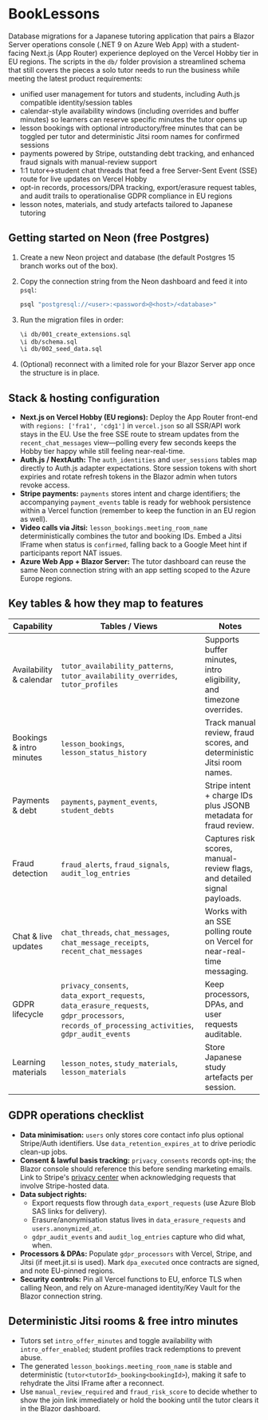 # BookLessons

Database migrations for a Japanese tutoring application that pairs a Blazor
Server operations console (.NET 9 on Azure Web App) with a student-facing
Next.js (App Router) experience deployed on the Vercel Hobby tier in EU
regions. The scripts in the `db/` folder provision a streamlined schema that
still covers the pieces a solo tutor needs to run the business while meeting
the latest product requirements:

- unified user management for tutors and students, including Auth.js compatible
  identity/session tables
- calendar-style availability windows (including overrides and buffer minutes)
  so learners can reserve specific minutes the tutor opens up
- lesson bookings with optional introductory/free minutes that can be toggled
  per tutor and deterministic Jitsi room names for confirmed sessions
- payments powered by Stripe, outstanding debt tracking, and enhanced fraud
  signals with manual-review support
- 1:1 tutor↔student chat threads that feed a free Server-Sent Event (SSE) route
  for live updates on Vercel Hobby
- opt-in records, processors/DPA tracking, export/erasure request tables, and
  audit trails to operationalise GDPR compliance in EU regions
- lesson notes, materials, and study artefacts tailored to Japanese tutoring

## Getting started on Neon (free Postgres)

1. Create a new Neon project and database (the default Postgres 15 branch
   works out of the box).
2. Copy the connection string from the Neon dashboard and feed it into `psql`:

   ```bash
   psql "postgresql://<user>:<password>@<host>/<database>"
   ```

3. Run the migration files in order:

   ```bash
   \i db/001_create_extensions.sql
   \i db/schema.sql
   \i db/002_seed_data.sql
   ```

4. (Optional) reconnect with a limited role for your Blazor Server app once the
   structure is in place.

## Stack & hosting configuration

- **Next.js on Vercel Hobby (EU regions):** Deploy the App Router front-end with
  `regions: ['fra1', 'cdg1']` in `vercel.json` so all SSR/API work stays in the
  EU. Use the free SSE route to stream updates from the `recent_chat_messages`
  view—polling every few seconds keeps the Hobby tier happy while still feeling
  near-real-time.
- **Auth.js / NextAuth:** The `auth_identities` and `user_sessions` tables map
  directly to Auth.js adapter expectations. Store session tokens with short
  expiries and rotate refresh tokens in the Blazor admin when tutors revoke
  access.
- **Stripe payments:** `payments` stores intent and charge identifiers; the
  accompanying `payment_events` table is ready for webhook persistence within a
  Vercel function (remember to keep the function in an EU region as well).
- **Video calls via Jitsi:** `lesson_bookings.meeting_room_name` deterministically
  combines the tutor and booking IDs. Embed a Jitsi IFrame when status is
  `confirmed`, falling back to a Google Meet hint if participants report NAT
  issues.
- **Azure Web App + Blazor Server:** The tutor dashboard can reuse the same Neon
  connection string with an app setting scoped to the Azure Europe regions.

## Key tables & how they map to features

| Capability | Tables / Views | Notes |
| --- | --- | --- |
| Availability & calendar | `tutor_availability_patterns`, `tutor_availability_overrides`, `tutor_profiles` | Supports buffer minutes, intro eligibility, and timezone overrides. |
| Bookings & intro minutes | `lesson_bookings`, `lesson_status_history` | Track manual review, fraud scores, and deterministic Jitsi room names. |
| Payments & debt | `payments`, `payment_events`, `student_debts` | Stripe intent + charge IDs plus JSONB metadata for fraud review. |
| Fraud detection | `fraud_alerts`, `fraud_signals`, `audit_log_entries` | Captures risk scores, manual-review flags, and detailed signal payloads. |
| Chat & live updates | `chat_threads`, `chat_messages`, `chat_message_receipts`, `recent_chat_messages` | Works with an SSE polling route on Vercel for near-real-time messaging. |
| GDPR lifecycle | `privacy_consents`, `data_export_requests`, `data_erasure_requests`, `gdpr_processors`, `records_of_processing_activities`, `gdpr_audit_events` | Keep processors, DPAs, and user requests auditable. |
| Learning materials | `lesson_notes`, `study_materials`, `lesson_materials` | Store Japanese study artefacts per session. |

## GDPR operations checklist

- **Data minimisation:** `users` only stores core contact info plus optional
  Stripe/Auth identifiers. Use `data_retention_expires_at` to drive periodic
  clean-up jobs.
- **Consent & lawful basis tracking:** `privacy_consents` records opt-ins; the
  Blazor console should reference this before sending marketing emails. Link to
  Stripe's [privacy center](https://support.stripe.com/contact/privacy) when
  acknowledging requests that involve Stripe-hosted data.
- **Data subject rights:**
  - Export requests flow through `data_export_requests` (use Azure Blob SAS
    links for delivery).
  - Erasure/anonymisation status lives in `data_erasure_requests` and
    `users.anonymized_at`.
  - `gdpr_audit_events` and `audit_log_entries` capture who did what, when.
- **Processors & DPAs:** Populate `gdpr_processors` with Vercel, Stripe, and
  Jitsi (if meet.jit.si is used). Mark `dpa_executed` once contracts are
  signed, and note EU-pinned regions.
- **Security controls:** Pin all Vercel functions to EU, enforce TLS when
  calling Neon, and rely on Azure-managed identity/Key Vault for the Blazor
  connection string.

## Deterministic Jitsi rooms & free intro minutes

- Tutors set `intro_offer_minutes` and toggle availability with
  `intro_offer_enabled`; student profiles track redemptions to prevent abuse.
- The generated `lesson_bookings.meeting_room_name` is stable and deterministic
  (`tutor<tutorId>_booking<bookingId>`), making it safe to rehydrate the Jitsi
  IFrame after a reconnect.
- Use `manual_review_required` and `fraud_risk_score` to decide whether to show
  the join link immediately or hold the booking until the tutor clears it in
  the Blazor dashboard.

